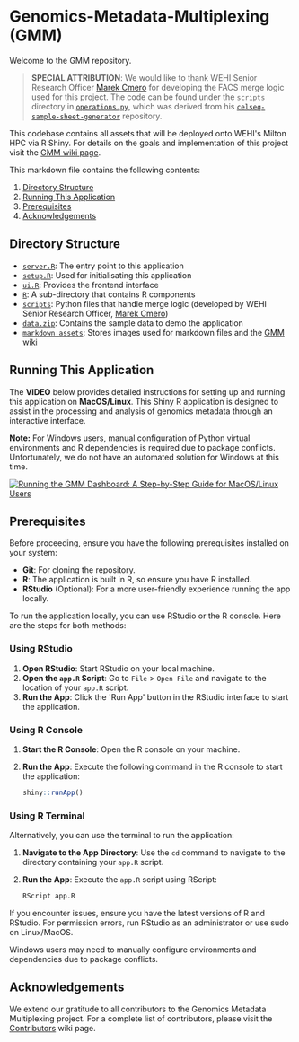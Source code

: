 # Genomics-Metadata-Multiplexing (GMM)

Welcome to the GMM repository.

> **SPECIAL ATTRIBUTION**: We would like to thank WEHI Senior Research Officer [Marek Cmero](https://www.linkedin.com/in/marek-cmero/?originalSubdomain=au) for developing the FACS merge logic used for this project. The code can be found under the `scripts` directory in [`operations.py`](./scripts/operations.py), which was derived from his [`celseq-sample-sheet-generator`](https://github.com/WEHIGenomicsRnD/celseq-sample-sheet-generator) repository.

This codebase contains all assets that will be deployed onto WEHI's Milton HPC via R Shiny. For details on the goals and implementation of this project visit the [GMM wiki page](https://github.com/WEHI-ResearchComputing/Genomics-Metadata-Multiplexing/wiki).

This markdown file contains the following contents:
1. [Directory Structure](#directory-structure)
2. [Running This Application](#running-this-application)
3. [Prerequisites](#prerequisites)
4. [Acknowledgements](#acknowledgements)

## Directory Structure
- [`server.R`](./server.R): The entry point to this application
- [`setup.R`](./setup.R): Used for initialisating this application
- [`ui.R`](./ui.R): Provides the frontend interface
- [`R`](./R): A sub-directory that contains R components
- [`scripts`](./scripts/): Python files that handle merge logic (developed by WEHI Senior Research Officer, [Marek Cmero](https://github.com/WEHIGenomicsRnD/celseq-sample-sheet-generator))
- [`data.zip`](./data.zip): Contains the sample data to demo the application
- [`markdown_assets`](./markdown_assets/): Stores images used for markdown files and the [GMM wiki](https://github.com/WEHI-ResearchComputing/Genomics-Metadata-Multiplexing/wiki)

## Running This Application

The **VIDEO** below provides detailed instructions for setting up and running this application on **MacOS/Linux**. This Shiny R application is designed to assist in the processing and analysis of genomics metadata through an interactive interface.

**Note:** For Windows users, manual configuration of Python virtual environments and R dependencies is required due to package conflicts. Unfortunately, we do not have an automated solution for Windows at this time.

[![Running the GMM Dashboard: A Step-by-Step Guide for MacOS/Linux Users](http://img.youtube.com/vi/zbZt63h1bYc/0.jpg)](http://www.youtube.com/watch?v=zbZt63h1bYc "Running the GMM Dashboard: A Step-by-Step Guide for MacOS/Linux Users")

## Prerequisites

Before proceeding, ensure you have the following prerequisites installed on your system:

- **Git**: For cloning the repository.
- **R**: The application is built in R, so ensure you have R installed.
- **RStudio** (Optional): For a more user-friendly experience running the app locally.

To run the application locally, you can use RStudio or the R console. Here are the steps for both methods:

### Using RStudio

1. **Open RStudio**: Start RStudio on your local machine.
2. **Open the `app.R` Script**: Go to `File` > `Open File` and navigate to the location of your `app.R` script.
3. **Run the App**: Click the 'Run App' button in the RStudio interface to start the application.

### Using R Console

1. **Start the R Console**: Open the R console on your machine.
2. **Run the App**: Execute the following command in the R console to start the application:

    ```r
    shiny::runApp()
    ```

### Using R Terminal

Alternatively, you can use the terminal to run the application:

1. **Navigate to the App Directory**: Use the `cd` command to navigate to the directory containing your `app.R` script.
2. **Run the App**: Execute the `app.R` script using RScript:

    ```r
    RScript app.R
    ```

If you encounter issues, ensure you have the latest versions of R and RStudio. For permission errors, run RStudio as an administrator or use sudo on Linux/MacOS.

Windows users may need to manually configure environments and dependencies due to package conflicts.

## Acknowledgements
We extend our gratitude to all contributors to the Genomics Metadata Multiplexing project. For a complete list of contributors, please visit the [Contributors](https://github.com/WEHI-ResearchComputing/Genomics-Metadata-Multiplexing/wiki/Contributors) wiki page.
